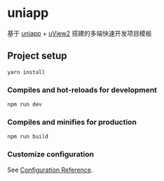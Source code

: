 # uniapp
基于 [uniapp](https://uniapp.dcloud.net.cn/tutorial/) + [uView2](https://www.uviewui.com/components/intro.html) 搭建的多端快速开发项目模板

## Project setup
```
yarn install
```

### Compiles and hot-reloads for development
```
npm run dev
```

### Compiles and minifies for production
```
npm run build
```

### Customize configuration
See [Configuration Reference](https://cli.vuejs.org/config/).
